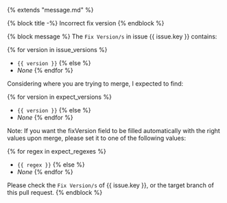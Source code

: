 {% extends "message.md" %}

{% block title -%}
Incorrect fix version
{% endblock %}

{% block message %}
The `Fix Version/s` in issue {{ issue.key }} contains:

{% for version in issue_versions %}
* `{{ version }}`
{% else %}
* *None*
{% endfor %}

Considering where you are trying to merge, I expected to find:

{% for version in expect_versions %}
* `{{ version }}`
{% else %}
* *None*
{% endfor %}

Note: If you want the fixVersion field to be filled automatically with the
right values upon merge, please set it to one of the following values:

{% for regex in expect_regexes %}
* `{{ regex }}`
{% else %}
* *None*
{% endfor %}

Please check the `Fix Version/s` of {{ issue.key }}, or the target
branch of this pull request.
{% endblock %}
